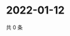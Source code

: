 # 2022-01-12

共 0 条

<!-- BEGIN WEIBO -->
<!-- 最后更新时间 Wed Jan 12 2022 01:15:19 GMT+0800 (China Standard Time) -->

<!-- END WEIBO -->
